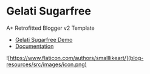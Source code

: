 # Gelati Sugarfree
A+ Retrofitted Blogger v2 Template

- [Gelati Sugarfree Demo](https://gelati.sugar3.io/)
- [Documentation](https://gelati.sugar3.io/p/docs.html)

![https://www.flaticon.com/authors/smalllikeart/](blog-resources/src/images/icon.png)
